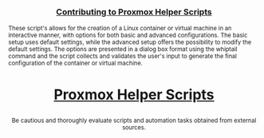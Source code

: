 <h3><p align="center"><a href="https://github.com/tteck/Proxmox/blob/main/.github/CONTRIBUTING.md">Contributing to Proxmox Helper Scripts</a></p></h3>

<sub>These script's allows for the creation of a Linux container or virtual machine in an interactive manner, with options for both basic and advanced configurations. The basic setup uses default settings, while the advanced setup offers the possibility to modify the default settings. The options are presented in a dialog box format using the whiptail command and the script collects and validates the user's input to generate the final configuration of the container or virtual machine.</sub>

<h1><p align="center"><a href="https://tteck.github.io/Proxmox/">Proxmox Helper Scripts</a></p></h1>
<sub><div align="center"> Be cautious and thoroughly evaluate scripts and automation tasks obtained from external sources.</div></sub>
